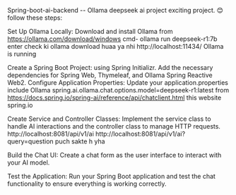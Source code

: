 Spring-boot-ai-backend --
Ollama deepseek ai project exciting project. 😊 follow these steps:

Set Up Ollama Locally: Download and install Ollama from https://ollama.com/download/windows
cmd- ollama run deepseek-r1:7b 
enter
check ki ollama download huaa ya nhi
http://localhost:11434/
Ollama is running

Create a Spring Boot Project: using Spring Initializr. Add the necessary dependencies for Spring Web, Thymeleaf, and Ollama Spring Reactive Web2.
Configure Application Properties: Update your application.properties include Ollama
spring.ai.ollama.chat.options.model=deepseek-r1:latest
from https://docs.spring.io/spring-ai/reference/api/chatclient.html this website spring.io

Create Service and Controller Classes: Implement the service class to handle AI interactions and the controller class to manage HTTP requests.
http://localhost:8081/api/v1/ai
http://localhost:8081/api/v1/ai?query=question puch sakte h yha

Build the Chat UI: Create a chat form as the user interface to interact with your AI model.

Test the Application: Run your Spring Boot application and test the chat functionality to ensure everything is working correctly.